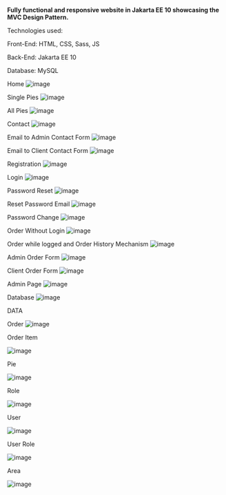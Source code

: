**Fully functional and responsive website in Jakarta EE 10 showcasing the MVC Design Pattern.**

Technologies used:

Front-End: HTML, CSS, Sass, JS

Back-End: Jakarta EE 10

Database: MySQL

Home
![image](https://github.com/akazopidis/PiesShop/assets/70575515/6eb7a4a4-be20-4c6a-9e00-1817724b5bea)

Single Pies
![image](https://github.com/akazopidis/PiesShop/assets/70575515/74adccf0-3fdc-43b4-8fea-81eecb3ed441)

All Pies
![image](https://github.com/akazopidis/PiesShop/assets/70575515/fa30125f-d972-4aac-9cb2-d4c7d6d6ec73)

Contact
![image](https://github.com/akazopidis/PiesShop/assets/70575515/3a1a1f92-953f-4a73-bb13-3bcd80cf797c)

Email to Admin Contact Form
![image](https://github.com/akazopidis/PiesShop/assets/70575515/98f665b8-bfd8-49f7-a63a-12909e637056)

Email to Client Contact Form
![image](https://github.com/akazopidis/PiesShop/assets/70575515/668d1182-9b28-4e7b-b468-7de78a4b2f0e)

Registration
![image](https://github.com/akazopidis/PiesShop/assets/70575515/24ef3a70-5f16-450a-9c7d-f9e6a491fe6a)

Login
![image](https://github.com/akazopidis/PiesShop/assets/70575515/db07d0d3-8b47-46b6-8488-fa2129b9c03f)

Password Reset
![image](https://github.com/akazopidis/PiesShop/assets/70575515/a2180a53-c841-401d-b32a-a44bdf79b9cd)

Reset Password Email
![image](https://github.com/akazopidis/PiesShop/assets/70575515/1a7d0aa1-1d35-4ea5-83cb-99556096f42b)

Password Change
![image](https://github.com/akazopidis/PiesShop/assets/70575515/9fc46695-4285-4bc4-9cf2-36d3f1dabd71)

Order Without Login
![image](https://github.com/akazopidis/PiesShop/assets/70575515/31dd1b82-afa0-42f0-8280-25d46ada6f5c)

Order while logged and Order History Mechanism
![image](https://github.com/akazopidis/PiesShop/assets/70575515/2d20aa9a-03b2-4c96-9899-48f515f1097f)

Admin Order Form
![image](https://github.com/akazopidis/PiesShop/assets/70575515/19d68c1d-5209-45fd-9694-4ccc43d6e284)

Client Order Form
![image](https://github.com/akazopidis/PiesShop/assets/70575515/fe6fbba9-8aeb-48cf-aa79-867df265aa18)

Admin Page
![image](https://github.com/akazopidis/PiesShop/assets/70575515/7fd24792-7976-45d2-b95e-97e10dca2cf5)

Database
![image](https://github.com/akazopidis/PiesShop/assets/70575515/91939add-498c-4d25-85e0-1b6e7719f72e)

DATA

Order
![image](https://github.com/akazopidis/PiesShop/assets/70575515/2e5ee2e4-10b3-4c7d-97a2-a8f9d841d2f4)

Order Item

![image](https://github.com/akazopidis/PiesShop/assets/70575515/c063ebbb-c3d4-4cf2-9d92-f2cb2856e2bd)

Pie

![image](https://github.com/akazopidis/PiesShop/assets/70575515/ec6dc7f9-f038-4755-9cd6-862b5d99153b)

Role

![image](https://github.com/akazopidis/PiesShop/assets/70575515/be258d39-99ca-4403-b5f0-013732fed3ce)

User

![image](https://github.com/akazopidis/PiesShop/assets/70575515/b01b34c9-1b67-4c9d-bcdb-62f4eee688c9)

User Role

![image](https://github.com/akazopidis/PiesShop/assets/70575515/bfb3b81d-efe7-498f-ba35-547db0cdc044)

Area

![image](https://github.com/akazopidis/PiesShop/assets/70575515/d7739895-2423-46d7-8a8e-05f4afd8f4db)

